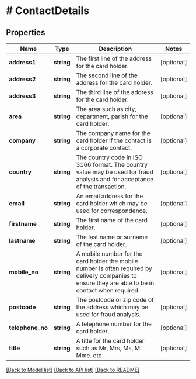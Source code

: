 # # ContactDetails

## Properties

Name | Type | Description | Notes
------------ | ------------- | ------------- | -------------
**address1** | **string** | The first line of the address for the card holder. | [optional]
**address2** | **string** | The second line of the address for the card holder. | [optional]
**address3** | **string** | The third line of the address for the card holder. | [optional]
**area** | **string** | The area such as city, department, parish for the card holder. | [optional]
**company** | **string** | The company name for the card holder if the contact is a corporate contact. | [optional]
**country** | **string** | The country code in ISO 3166 format. The country value may be used for fraud analysis and for   acceptance of the transaction. | [optional]
**email** | **string** | An email address for the card holder which may be used for correspondence. | [optional]
**firstname** | **string** | The first name  of the card holder. | [optional]
**lastname** | **string** | The last name or surname of the card holder. | [optional]
**mobile_no** | **string** | A mobile number for the card holder the mobile number is often required by delivery companies to ensure they are able to be in contact when required. | [optional]
**postcode** | **string** | The postcode or zip code of the address which may be used for fraud analysis. | [optional]
**telephone_no** | **string** | A telephone number for the card holder. | [optional]
**title** | **string** | A title for the card holder such as Mr, Mrs, Ms, M. Mme. etc. | [optional]

[[Back to Model list]](../../README.md#models) [[Back to API list]](../../README.md#endpoints) [[Back to README]](../../README.md)
